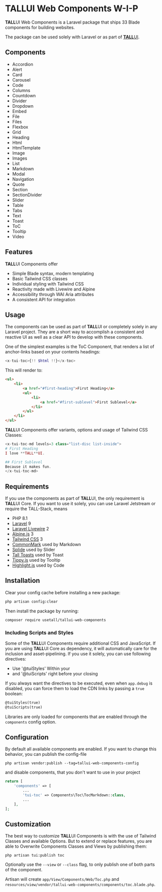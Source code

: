 # TALLUI Web Components W-I-P

**TALL**UI Web Components is a Laravel package that ships 33 Blade components for building websites. 

The package can be used solely with Laravel or as part of [**TALL**UI](https://tallui.io).

## Components

- Accordion
- Alert
- Card
- Carousel
- Code
- Columns
- Countdown
- Divider
- Dropdown
- Embed
- File
- Files
- Flexbox
- Grid
- Heading
- Html
- HtmlTemplate
- Image
- Images
- List
- Markdown
- Modal
- Navigation
- Quote
- Section
- SectionDivider
- Slider
- Table
- Tabs
- Text
- Toast
- ToC
- Tooltip
- Video

## Features

**TALL**UI Components offer 

- Simple Blade syntax, modern templating
- Basic Tailwind CSS classes
- Individual styling with Tailwind CSS
- Reactivity made with Livewire and Alpine
- Accessibility through WAI Aria attributes
- A consistent API for integration 

## Usage

The components can be used as part of **TALL**UI or completely solely in any Laravel project. They are a short way to accomplish a consistent and reactive UI as well as a clear API to develop with these components.

One of the simplest examples is the ToC Component, that renders a list of anchor-links based on your contents headings:

```php
<x-tui-toc>{!! $html !!}</x-toc>
```

This will render to:

```html
<ul>
    <li>
    	<a href="#first-heading">First Heading</a>
        <ul>
            <li>
	            <a href="#first-sublevel">First Sublevel</a>
            </li>
        </ul>
    </li>
</ul>
```

**TALL**UI Components offer variants, options and usage of Tailwind CSS Classes:

```php
<x-tui-toc-md levels=3 class="list-disc list-inside">
# First Heading
I love **TALL**UI.

## First Sublevel
Because it makes fun.
</x-tui-toc-md>
```

## Requirements

If you use the components as part of **TALL**UI, the only requirement is **TALL**UI Core. If you want to use it solely, you can use Laravel Jetstream or require the TALL-Stack, means

- PHP 8.1
- [Laravel](https://laravel.com/) 9
- [Laravel Livewire](https://laravel-livewire.com/) 2
- [Alpine.js](https://alpinejs.dev/) 3
- [Tailwind CSS](https://tailwindcss.com/) 3
- [CommonMark](https://commonmark.thephpleague.com/) used by Markdown 
- [Splide](https://splidejs.com/) used by Slider 
- [Tall Toasts](https://github.com/usernotnull/tall-toasts) used by Toast 
- [Tippy.js](https://atomiks.github.io/tippyjs/) used by Tooltip
- [Highlight.js](https://github.com/highlightjs/highlight.js) used by Code

## Installation

Clear your config cache before installing a new package:

```bash
php artisan config:clear
```

Then install the package by running:

```bash
composer require usetall/tallui-web-components
```

### Including Scripts and Styles

Some of the **TALL**UI Components require additional CSS and JavaScript. If you are using **TALL**UI Core as dependency, it will automatically care for the inclusion and asset-pipelining. If you use it solely, you can use following directives:

- Use '@tuiStyles' Within your <head>
- and '@tuiScripts' right before your closing </body>

If you always want the directives to be executed, even when `app.debug` is disabled, you can force them to load the CDN links by passing a `true` boolean:

```html
@tuiStyles(true)
@tuiScripts(true)
```

Libraries are only loaded for components that are enabled through the `components` config option.

## Configuration

By default all available components are enabled. If you want to change this behavior, you can publish the config-file

```shell
php artisan vendor:publish --tag=tallui-web-components-config
```

and disable components, that you don't want to use in your project

```php
return [
    'components' => [
        ...
        'tui-toc' => Components\Toc\TocMarkdown::class,
        ...
    ],
];
```

## Customization

The best way to customize **TALL**UI Components is with the use of Tailwind Classes and available Options. But to extend or replace features, you are able to Overwrite Components Classes and Views by publishing them:

```shell
php artisan tui:publish toc
```

Optionally use the  `--view` or `--class` flag, to only publish one of both parts of the component.

Artisan will create `app/View/Components/Web/Toc.php` and  `resources/view/vendor/tallui-web-components/components/toc.blade.php`.